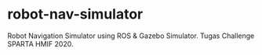 # robot-nav-simulator
Robot Navigation Simulator using ROS &amp; Gazebo Simulator. Tugas Challenge SPARTA HMIF 2020.

